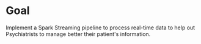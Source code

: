 # Goal

Implement a Spark Streaming pipeline to process real-time data to help out Psychiatrists to manage better their patient's information.
